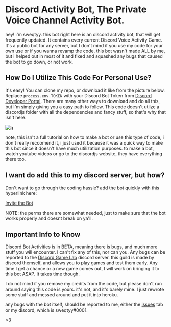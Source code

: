 # Discord Activity Bot, The Private Voice Channel Activity Bot.

hey! i'm sweqtyy. this bot right here is an discord activity bot, that will get frequently updated. It contains every current Discord Voice Activity Game. It's a public bot for any server, but I don't mind if you use my code for your own use or if you wanna revamp the code. this bot wasn't made ALL by me, but i helped out in most of it and fixed and squashed any bugs that caused the bot to go down, or not work.

## How Do I Utilize This Code For Personal Use?
It's easy! You can clone my repo, or download it like from the picture below. Replace `process.env.TOKEN` with your Discord Bot Token from [Discord Developer Portal](https://discord.com/developers/applications). There are many other ways to download and do all this, but I'm simply giving you a easy path to follow. This code doesn't utilze a discordjs folder with all the dependencies and fancy stuff, so that's why that isn't here.

![q](https://user-images.githubusercontent.com/58605906/132250938-f9cd9912-448c-490e-9e45-b698b1150872.PNG)


note, this isn't a full tutorial on how to make a bot or use this type of code, i don't really reccomend it, i just used it because it was a quick way to make this bot since it doesn't have much utilization purposes. to make a bot, watch youtube videos or go to the discordjs website, they have everything there too.

## I want do add this to my discord server, but how?

Don't want to go through the coding hassle? add the bot quickly with this hyperlink here:

[Invite the Bot](https://discord.com/oauth2/authorize?client_id=751195834468532296&permissions=240519605457&scope=bot) 

NOTE: the perms there are somewhat needed, just to make sure that the bot works properly and doesnt break on ya'll. 

## Important Info to Know

Discord Bot Activities is in BETA, meaning there is bugs, and much more stuff you will encounter. I can't fix any of this, nor can you. Any bugs can be reported to the [Discord Game Lab](https://discord.com/invite/discordgameslab) discord server. this guild is made by discord themself, and allows you to play games and test them early. Any time I get a chance or a new game comes out, I will work on bringing it to this bot ASAP. It takes time though.


I do not mind if you remove my credits from the code, but please don't run around saying this code is yours. it's not, and it's barely mine. I just rewrote some stuff and messed around and put it into heroku.

any bugs with the bot itself, should be reported to me, either the [issues](https://github.com/sweqtyy/BSIBOT/issues) tab or my discord, which is sweqtyy#0001.

<3
